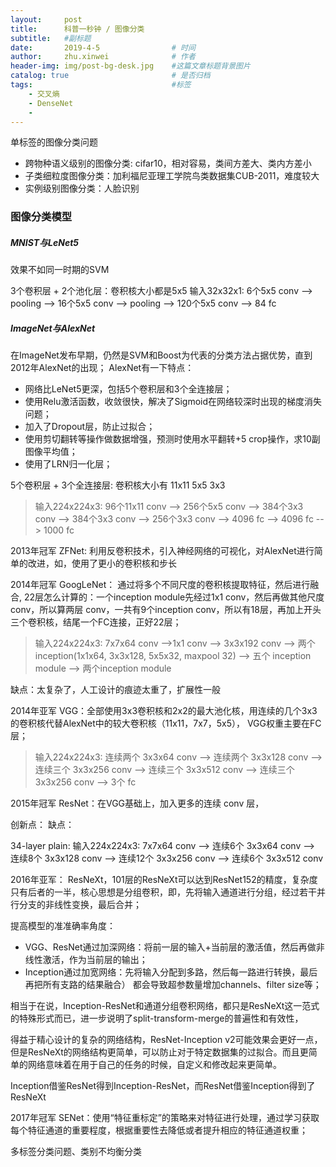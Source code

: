 ```yaml
---
layout:     post
title:      科普一秒钟 / 图像分类
subtitle:   #副标题
date:       2019-4-5 				# 时间
author:     zhu.xinwei 		    	# 作者
header-img: img/post-bg-desk.jpg	#这篇文章标题背景图片
catalog: true 						# 是否归档
tags:								#标签
    - 交叉熵
    - DenseNet
    - 
---
```


单标签的图像分类问题
- 跨物种语义级别的图像分类: cifar10，相对容易，类间方差大、类内方差小
- 子类细粒度图像分类：加利福尼亚理工学院鸟类数据集CUB-2011，难度较大
- 实例级别图像分类：人脸识别


### 图像分类模型

##### MNIST与LeNet5

效果不如同一时期的SVM

3个卷积层 + 2个池化层：卷积核大小都是5x5
输入32x32x1: 6个5x5 conv --> pooling --> 16个5x5 conv --> pooling --> 120个5x5 conv --> 84 fc

##### ImageNet与AlexNet

在ImageNet发布早期，仍然是SVM和Boost为代表的分类方法占据优势，直到2012年AlexNet的出现；
AlexNet有一下特点：
- 网络比LeNet5更深，包括5个卷积层和3个全连接层；
- 使用Relu激活函数，收敛很快，解决了Sigmoid在网络较深时出现的梯度消失问题；
- 加入了Dropout层，防止过拟合；
- 使用剪切翻转等操作做数据增强，预测时使用水平翻转+5 crop操作，求10副图像平均值；
- 使用了LRN归一化层；

5个卷积层 + 3个全连接层: 卷积核大小有 11x11 5x5 3x3
> 输入224x224x3: 96个11x11 conv --> 256个5x5 conv --> 384个3x3 conv --> 384个3x3 conv --> 256个3x3 conv --> 4096 fc --> 4096 fc --> 1000 fc

2013年冠军 ZFNet: 利用反卷积技术，引入神经网络的可视化，对AlexNet进行简单的改进，如，使用了更小的卷积核和步长

2014年冠军 GoogLeNet： 通过将多个不同尺度的卷积核提取特征，然后进行融合,
22层怎么计算的：一个inception module先经过1x1 conv，然后再做其他尺度conv，所以算两层 conv，一共有9个inception conv，所以有18层，再加上开头三个卷积核，结尾一个FC连接，正好22层；
> 输入224x224x3: 7x7x64 conv -->1x1 conv --> 3x3x192 conv --> 两个 inception(1x1x64, 3x3x128, 5x5x32, maxpool 32) --> 五个 inception module --> 两个inception module

缺点：太复杂了，人工设计的痕迹太重了，扩展性一般

2014年亚军 VGG：全部使用3x3卷积核和2x2的最大池化核，用连续的几个3x3的卷积核代替AlexNet中的较大卷积核（11x11，7x7，5x5）， VGG权重主要在FC层；
> 输入224x224x3: 连续两个 3x3x64 conv --> 连续两个 3x3x128 conv --> 连续三个 3x3x256 conv --> 连续三个 3x3x512 conv --> 连续三个 3x3x256 conv --> 3个 fc

2015年冠军 ResNet：在VGG基础上，加入更多的连续 conv 层，

创新点：
缺点：

34-layer plain:
输入224x224x3: 7x7x64 conv --> 连续6个 3x3x64 conv --> 连续8个 3x3x128 conv --> 连续12个 3x3x256 conv --> 连续6个 3x3x512 conv

2016年亚军： ResNeXt，101层的ResNeXt可以达到ResNet152的精度，复杂度只有后者的一半，核心思想是分组卷积，即，先将输入通道进行分组，经过若干并行分支的非线性变换，最后合并；

提高模型的准准确率角度：
- VGG、ResNet通过加深网络：将前一层的输入+当前层的激活值，然后再做非线性激活，作为当前层的输出；
- Inception通过加宽网络：先将输入分配到多路，然后每一路进行转换，最后再把所有支路的结果融合）
都会导致超参数量增加channels、filter size等；

相当于在说，Inception-ResNet和通道分组卷积网络，都只是ResNeXt这一范式的特殊形式而已，进一步说明了split-transform-merge的普遍性和有效性，

得益于精心设计的复杂的网络结构，ResNet-Inception v2可能效果会更好一点，但是ResNeXt的网络结构更简单，可以防止对于特定数据集的过拟合。而且更简单的网络意味着在用于自己的任务的时候，自定义和修改起来更简单。

Inception借鉴ResNet得到Inception-ResNet，而ResNet借鉴Inception得到了ResNeXt

2017年冠军 SENet：使用“特征重标定”的策略来对特征进行处理，通过学习获取每个特征通道的重要程度，根据重要性去降低或者提升相应的特征通道权重；

多标签分类问题、类别不均衡分类